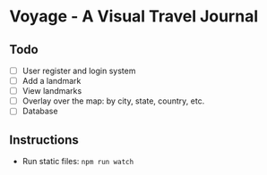 # Voyage - A Visual Travel Journal

## Todo
- [ ] User register and login system
- [ ] Add a landmark
- [ ] View landmarks
- [ ] Overlay over the map: by city, state, country, etc.
- [ ] Database

## Instructions
- Run static files: `npm run watch`